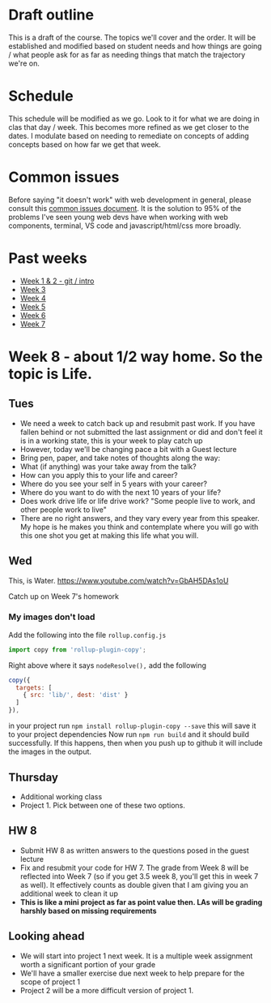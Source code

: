 # Draft outline
This is a draft of the course. The topics we'll cover and the order. It will be established and modified based on student needs and how things are going / what people ask for as far as needing things that match the trajectory we're on.

# Schedule
This schedule will be modified as we go. Look to it for what we are doing in clas that day / week. This becomes more refined as we get closer to the dates. I modulate based on needing to remediate on concepts of adding concepts based on how far we get that week.

# Common issues
Before saying "it doesn't work" with web development in general, please consult this [common issues document](common-issues.md). It is the solution to 95% of the problems I've seen young web devs have when working with web components, terminal, VS code and javascript/html/css more broadly.

# Past weeks
- [Week 1 & 2 - git / intro](fa24/week1-2.md)
- [Week 3](fa24/week-3.md)
- [Week 4](fa24/week-4.md)
- [Week 5](fa24/week-5.md)
- [Week 6](fa24/week-6.md)
- [Week 7](fa24/week-7.md)

# Week 8 - about 1/2 way home. So the topic is Life.

## Tues
- We need a week to catch back up and resubmit past work. If you have fallen behind or not submitted the last assignment or did and don't feel it is in a working state, this is your week to play catch up
- However, today we'll be changing pace a bit with a Guest lecture
- Bring pen, paper, and take notes of thoughts along the way:
- What (if anything) was your take away from the talk?
- How can you apply this to your life and career?
- Where do you see your self in 5 years with your career?
- Where do you want to do with the next 10 years of your life?
- Does work drive life or life drive work? "Some people live to work, and other people work to live"
- There are no right answers, and they vary every year from this speaker. My hope is he makes you think and contemplate where you will go with this one shot you get at making this life what you will.

## Wed
This, is Water. https://www.youtube.com/watch?v=GbAH5DAs1oU

Catch up on Week 7's homework

### My images don't load

Add the following into the file `rollup.config.js`

```js
import copy from 'rollup-plugin-copy';
```
Right above where it says `nodeResolve(),` add the following
```js
copy({
  targets: [
    { src: 'lib/', dest: 'dist' }
  ]
}),
```

in your project run `npm install rollup-plugin-copy --save` this will save it to your project dependencies
Now run `npm run build` and it should build successfully. If this happens, then when you push up to github it will include the 
images in the output.

## Thursday
- Additional working class
- Project 1. Pick between one of these two options.

## HW 8
- Submit HW 8 as written answers to the questions posed in the guest lecture
- Fix and resubmit your code for HW 7. The grade from Week 8 will be reflected into Week 7  (so  if you get 3.5 week 8, you'll get this in week 7 as well). It effectively counts as double given that I am giving you an additional week to clean it up
- **This is like a mini project as far as point value then. LAs will be grading harshly based on missing requirements**

## Looking ahead
- We will start into project 1 next week. It is a multiple week assignment worth a significant portion of your grade
- We'll have a smaller exercise due next week to help prepare for the scope of project 1
- Project 2 will be a more difficult version of project 1.
